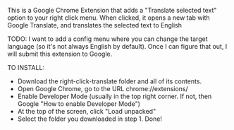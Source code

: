 This is a Google Chrome Extension that adds a "Translate selected text" option to your right click menu.
When clicked, it opens a new tab with Google Translate, and translates the selected text to English

TODO: I want to add a config menu where you can change the target language (so it's not always English by default).
Once I can figure that out, I will submit this extension to Google.

TO INSTALL: 
* Download the right-click-translate folder and all of its contents. 
* Open Google Chrome, go to the URL chrome://extensions/
* Enable Developer Mode (usually in the top right corner. If not, then Google "How to enable Developer Mode")
* At the top of the screen, click "Load unpacked"
* Select the folder you downloaded in step 1. Done! 
